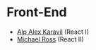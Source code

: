 # Front-End

* [Alp Alex Karavil](https://github.com/Karavil) (React I)
* [Michael Ross](https://github.com/rssmj) (React II)